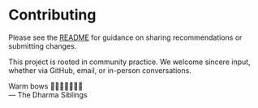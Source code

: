 # Contributing

Please see the [README](./README.md#🌱-how-to-contribute) for guidance on sharing recommendations or submitting changes.

This project is rooted in community practice. We welcome sincere input, whether via GitHub, email, or in-person conversations.

Warm bows 🙏🙇‍♀️🙇🙇‍♂️🙏  
— The Dharma Siblings
